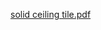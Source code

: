 [solid ceiling tile.pdf](https://github.com/Majed-Abdulbaki/solid-ceiling-tile/files/8840755/solid.ceiling.tile.pdf)

